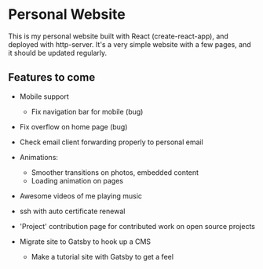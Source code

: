 # Personal Website

This is my personal website built with React (create-react-app), and deployed with http-server.
It's a very simple website with a few pages, and it should be updated regularly.

## Features to come

* Mobile support
  * Fix navigation bar for mobile (bug)
  
* Fix overflow on home page (bug)  
  
* Check email client forwarding properly to personal email

* Animations:
   * Smoother transitions on photos, embedded content
   * Loading animation on pages

* Awesome videos of me playing music

* ssh with auto certificate renewal

* 'Project' contribution page for contributed work on open source projects

* Migrate site to Gatsby to hook up a CMS
  * Make a tutorial site with Gatsby to get a feel

